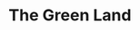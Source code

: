 ---
title: The Green Land
website: https://thegreenland.eu
image: /assets/images/organisaties/the-green-land.png
tags: ["Open Overheid"]
type: organisatie
rss: https://thegreenland.eu/feed/
---